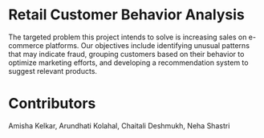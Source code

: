 # Retail Customer Behavior Analysis

The targeted problem this project intends to solve is increasing sales on e-commerce platforms. Our objectives include identifying unusual patterns that may indicate fraud, grouping customers based on their behavior to optimize marketing efforts, and developing a recommendation system to suggest relevant products.

# Contributors

Amisha Kelkar, Arundhati Kolahal, Chaitali Deshmukh, Neha Shastri
